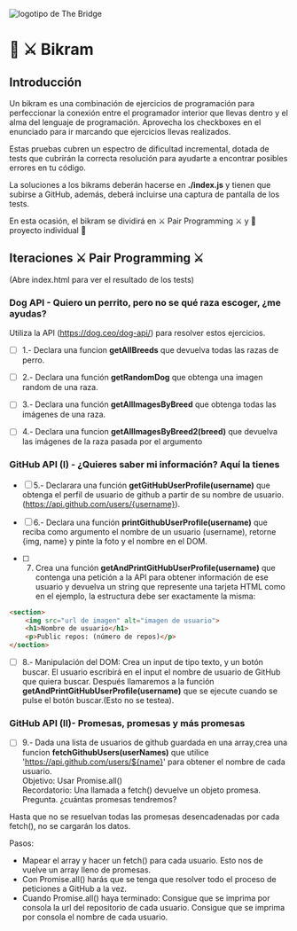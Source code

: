 ![logotipo de The Bridge](https://user-images.githubusercontent.com/27650532/77754601-e8365180-702b-11ea-8bed-5bc14a43f869.png  "logotipo de The Bridge")

# :european_castle: :crossed_swords: Bikram #

## Introducción ##
Un bikram es una combinación de ejercicios de programación para perfeccionar la conexión entre el programador interior que llevas dentro y el alma del lenguaje de programación. Aprovecha los checkboxes en el enunciado para ir marcando que ejercicios llevas realizados.

Estas pruebas cubren un espectro de dificultad incremental, dotada de tests que cubrirán la correcta resolución para ayudarte a encontrar posibles errores en tu código.

La soluciones a los bikrams deberán hacerse en **./index.js** y tienen que subirse a GitHub, además, deberá incluirse una captura de pantalla de los tests.

En esta ocasión, el bikram se dividirá en :crossed_swords: Pair Programming :crossed_swords: y :european_castle: proyecto individual :european_castle:

## Iteraciones :crossed_swords: Pair Programming :crossed_swords: ##

(Abre index.html para ver el resultado de los tests)

### Dog API - Quiero un perrito, pero no se qué raza escoger, ¿me ayudas? ###

Utiliza la API (https://dog.ceo/dog-api/) para resolver estos ejercicios.

- [ ] 1.- Declara una funcion **getAllBreeds** que devuelva todas las razas de perro.

- [ ] 2.- Declara una función **getRandomDog** que obtenga una imagen random de una raza.

- [ ] 3.- Declara una función **getAllImagesByBreed** que obtenga todas las imágenes de una raza.

- [ ] 4.- Declara una funcion **getAllImagesByBreed2(breed)** que devuelva las imágenes de la raza pasada por el argumento

### GitHub API (I) - ¿Quieres saber mi información? Aquí la tienes ###

- [ ] 5.- Declarara una función **getGitHubUserProfile(username)** que obtenga el perfil de usuario de github a partir de su nombre de usuario. (https://api.github.com/users/{username}).

- [ ] 6.- Declara una función **printGithubUserProfile(username)** que reciba como argumento el nombre de un usuario (username), retorne {img, name} y pinte la foto y el nombre en el DOM.

- [ ] 7. Crea una función **getAndPrintGitHubUserProfile(username)** que contenga una petición a la API para obtener información de ese usuario y devuelva un string que represente una tarjeta HTML como en el ejemplo, la estructura debe ser exactamente la misma:

```html
<section>
    <img src="url de imagen" alt="imagen de usuario">
    <h1>Nombre de usuario</h1>
    <p>Public repos: (número de repos)</p>
</section>
```

- [ ] 8.- Manipulación del DOM: Crea un input de tipo texto, y un botón buscar. El usuario escribirá en el input el nombre de usuario de GitHub que quiera buscar. Después llamaremos a la función **getAndPrintGitHubUserProfile(username)** que se ejecute cuando se pulse el botón buscar.(Esto no se testea).


### GitHub API (II)- Promesas, promesas y más promesas ###

- [ ] 9.- Dada una lista de usuarios de github guardada en una array,crea una funcion **fetchGithubUsers(userNames)** que utilice 'https://api.github.com/users/${name}' para obtener el nombre de cada usuario. \
Objetivo: Usar Promise.all()\
Recordatorio: Una llamada a fetch() devuelve un objeto promesa.\
Pregunta. ¿cuántas promesas tendremos?

Hasta que no se resuelvan todas las promesas desencadenadas por cada fetch(), no se cargarán los datos.

Pasos:

- Mapear el array y hacer un fetch() para cada usuario. Esto nos de vuelve un array lleno de promesas.
- Con Promise.all() harás que se tenga que resolver todo el proceso de peticiones a GitHub a la vez.
- Cuando Promise.all() haya terminado:
Consigue que se imprima por consola la url del repositorio de cada usuario.
Consigue que se imprima por consola el nombre de cada usuario.
